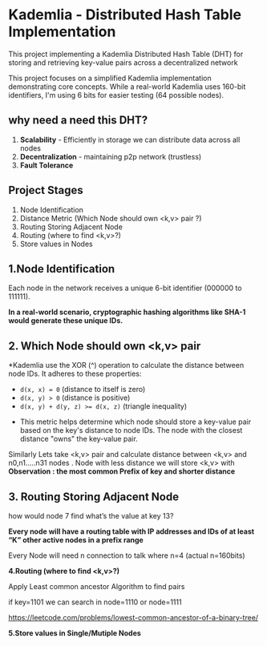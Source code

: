 # Kademlia - Distributed Hash Table Implementation

This project implementing a Kademlia Distributed Hash Table (DHT) for storing and retrieving key-value pairs across a decentralized network

This project focuses on a simplified Kademlia implementation demonstrating core concepts. While a real-world Kademlia uses 160-bit identifiers, I'm using 6 bits for easier testing (64 possible nodes).

## why need a need this DHT?

1. **Scalability** - Efficiently in storage we can distribute data across all nodes
2. **Decentralization** - maintaining p2p network (trustless)
3. **Fault Tolerance**

## Project Stages

1. Node Identification
2. Distance Metric (Which Node should own <k,v> pair ?)
3. Routing Storing Adjacent Node
4. Routing (where to find <k,v>?)
5. Store values in Nodes

## 1.Node Identification

Each node in the network receives a unique 6-bit identifier (000000 to 111111).

**In a real-world scenario, cryptographic hashing algorithms like SHA-1 would generate these unique IDs.**

## **2. Which Node should own <k,v> pair**

\*Kademlia use the XOR (^) operation to calculate the distance between node IDs. It adheres to these properties:

- `d(x, x) = 0` (distance to itself is zero)
- `d(x, y) > 0` (distance is positive)
- `d(x, y) + d(y, z) >= d(x, z)` (triangle inequality)

* This metric helps determine which node should store a key-value pair based on the key's distance to node IDs. The node with the closest distance "owns" the key-value pair.

Similarly Lets take <k,v> pair and calculate distance between <k,v> and n0,n1.....n31 nodes . Node with less distance we will store <k,v> with <Node>
**Observation : the most common Prefix of key and shorter distance**

## **3. Routing Storing Adjacent Node**

how would node 7 find what’s the value at key 13?

**Every node will have a routing table with IP addresses and IDs of at least “K” other active nodes in a prefix range**

Every Node will need n connection to talk where n=4 (actual n=160bits)

**4.Routing (where to find <k,v>?)**

Apply Least common ancestor Algorithm to find pairs

if key=1101 we can search in node=1110 or node=1111

https://leetcode.com/problems/lowest-common-ancestor-of-a-binary-tree/

**5.Store values in Single/Mutiple Nodes**
